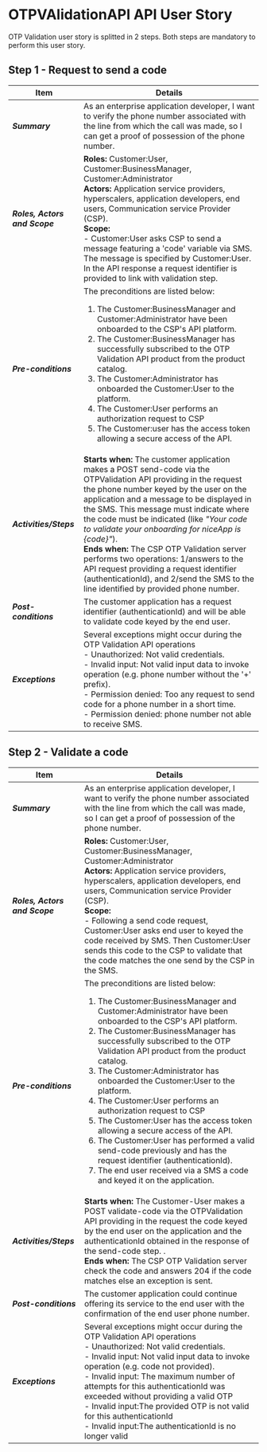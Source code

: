 # OTPVAlidationAPI API User Story

OTP Validation user story is splitted in 2 steps. Both steps are mandatory to perform this user story.


##  Step 1 - Request to send a code

| **Item** | **Details** |
| ---- | ------- |
| ***Summary*** | As an enterprise application developer, I want to verify the phone number associated with the line from which the call was made, so I can get a proof of possession of the phone number.  |
| ***Roles, Actors and Scope*** | **Roles:** Customer:User, Customer:BusinessManager, Customer:Administrator<br> **Actors:** Application service providers, hyperscalers, application developers, end users, Communication service Provider (CSP). <br> **Scope:**  <br> - Customer:User asks CSP to send a message featuring a 'code' variable via SMS. The message is specified by Customer:User. In the API response a request identifier is provided to link with validation step. |
| ***Pre-conditions*** |The preconditions are listed below:<br><ol><li>The Customer:BusinessManager and Customer:Administrator have been onboarded to the CSP's API platform.</li><li>The Customer:BusinessManager has successfully subscribed to the OTP Validation API product from the product catalog.</li><li>The Customer:Administrator has onboarded the Customer:User to the platform.</li><li>The Customer:User performs an authorization request to CSP</li><li>The Customer:user has the access token allowing a secure access of the API.|
| ***Activities/Steps*** | **Starts when:** The customer application makes a POST send-code via the OTPValidation API providing in the request the phone number keyed by the user on the application and a message to be displayed in the SMS. This message must indicate where the code must be indicated (like _"Your code to validate your onboarding for niceApp is {code}"_).<br>**Ends when:** The CSP OTP Validation server performs two operations: 1/answers to the API request providing a request identifier (authenticationId), and 2/send the SMS to the line identified by provided phone number. |
| ***Post-conditions*** | The customer application has a request identifier (authenticationId) and will be able to validate code keyed by the end user.  |
| ***Exceptions*** | Several exceptions might occur during the OTP Validation API operations<br>- Unauthorized: Not valid credentials.<br>- Invalid input: Not valid input data to invoke operation (e.g. phone number without the '+' prefix).<br>- Permission denied: Too any request to send code for a phone number in a short time. <br>- Permission denied: phone number not able to receive SMS.|


##  Step 2 - Validate a code

| **Item** | **Details** |
| ---- | ------- |
| ***Summary*** | As an enterprise application developer, I want to verify the phone number associated with the line from which the call was made, so I can get a proof of possession of the phone number.  |
| ***Roles, Actors and Scope*** | **Roles:** Customer:User, Customer:BusinessManager, Customer:Administrator<br> **Actors:** Application service providers, hyperscalers, application developers, end users, Communication service Provider (CSP). <br> **Scope:**  <br> - Following a send code request, Customer:User asks end user to keyed the code received by SMS. Then Customer:User sends this code to the CSP to validate that the code matches the one send by the CSP in the SMS.  |
| ***Pre-conditions*** |The preconditions are listed below:<br><ol><li>The Customer:BusinessManager and Customer:Administrator have been onboarded to the CSP's API platform.</li><li>The Customer:BusinessManager has successfully subscribed to the OTP Validation API product from the product catalog.</li><li>The Customer:Administrator has onboarded the Customer:User to the platform.</li><li>The Customer:User performs an authorization request to CSP</li><li>The Customer:User has the access token allowing a secure access of the API.</li><li> The Customer:User has performed a valid send-code previously and has the request identifier (authenticationId).</li><li> The end user received via a SMS a code and keyed it on the application. |
| ***Activities/Steps*** | **Starts when:** The Customer-User makes a POST validate-code via the OTPValidation API providing in the request the code keyed by the end user on the application and the authenticationId obtained in the response of the send-code step. .<br>**Ends when:** The CSP OTP Validation server check the code and answers 204 if the code matches else an exception is sent. |
| ***Post-conditions*** | The customer application could continue offering its service to the end user with the confirmation of the end user phone number.  |
| ***Exceptions*** | Several exceptions might occur during the OTP Validation API operations<br>- Unauthorized: Not valid credentials.<br>- Invalid input: Not valid input data to invoke operation (e.g. code not provided).<br>- Invalid input: The maximum number of attempts for this authenticationId was exceeded without providing a valid OTP <br>- Invalid input:The provided OTP is not valid for this authenticationId<br>- Invalid input:The authenticationId is no longer valid|
